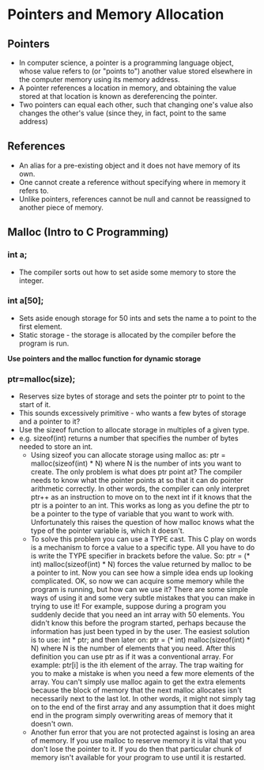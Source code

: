 # Pointers and Memory Allocation

## Pointers
- In computer science, a pointer is a programming language object, whose value refers to (or "points to") another value stored elsewhere in the computer memory using its memory address.
- A pointer references a location in memory, and obtaining the value stored at that location is known as dereferencing the pointer.
- Two pointers can equal each other, such that changing one's value also changes the other's value (since they, in fact, point to the same address)

## References
- An alias for a pre-existing object and it does not have memory of its own.
- One cannot create a reference without specifying where in memory it refers to.
- Unlike pointers, references cannot be null and cannot be reassigned to another piece of memory.

## Malloc (Intro to C Programming)

### int a;
- The compiler sorts out how to set aside some memory to store the integer.

### int a[50];
- Sets aside enough storage for 50 ints and sets the name a to point to the first element.
- Static storage - the storage is allocated by the compiler before the program is run.

**Use pointers and the malloc function for dynamic storage**
### ptr=malloc(size);
- Reserves size bytes of storage and sets the pointer ptr to point to the start of it.
- This sounds excessively primitive - who wants a few bytes of storage and a pointer to it?
- Use the sizeof function to allocate storage in multiples of a given type.
- e.g. sizeof(int) returns a number that specifies the number of bytes needed to store an int.
  - Using sizeof you can allocate storage using malloc as: ptr = malloc(sizeof(int) * N) where N is the number of ints you want to create. The only problem is what does ptr point at? The compiler needs to know what the pointer points at so that it can do pointer arithmetic correctly. In other words, the compiler can only interpret ptr++ as an instruction to move on to the next int if it knows that the ptr is a pointer to an int. This works as long as you define the ptr to be a pointer to the type of variable that you want to work with. Unfortunately this raises the question of how malloc knows what the type of the pointer variable is, which it doesn't.
  - To solve this problem you can use a TYPE cast. This C play on words is a mechanism to force a value to a specific type. All you have to do is write the TYPE specifier in brackets before the value. So: ptr = (* int) malloc(sizeof(int) * N) forces the value returned by malloc to be a pointer to int. Now you can see how a simple idea ends up looking complicated. OK, so now we can acquire some memory while the program is running, but how can we use it? There are some simple ways of using it and some very subtle mistakes that you can make in trying to use it! For example, suppose during a program you suddenly decide that you need an int array with 50 elements. You didn't know this before the program started, perhaps because the information has just been typed in by the user. The easiest solution is to use: int * ptr; and then later on: ptr = (* int) malloc(sizeof(int) * N) where N is the number of elements that you need. After this definition you can use ptr as if it was a conventional array. For example: ptr[i] is the ith element of the array. The trap waiting for you to make a mistake is when you need a few more elements of the array. You can't simply use malloc again to get the extra elements because the block of memory that the next malloc allocates isn't necessarily next to the last lot. In other words, it might not simply tag on to the end of the first array and any assumption that it does might end in the program simply overwriting areas of memory that it doesn't own.
  - Another fun error that you are not protected against is losing an area of memory. If you use malloc to reserve memory it is vital that you don't lose the pointer to it. If you do then that particular chunk of memory isn't available for your program to use until it is restarted.
